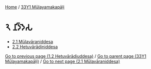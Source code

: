 
[Home](/) / [33Y1 Mūlayamakapāḷi](/tipitaka/33Y1.md)

# 𑁨 𑀦𑀺𑀤𑁆𑀤𑁂𑀲

* [2.1 Mūlavāraniddesa](/tipitaka/33Y1/2/2.1.md)
* [2.2 Hetuvārādiniddesa](/tipitaka/33Y1/2/2.2.md)

[Go to previous page (1.2 Hetuvārādiuddesa)](/tipitaka/33Y1/1/1.2.md) / [Go to parent page (33Y1 Mūlayamakapāḷi)](/tipitaka/33Y1/0.md) / [Go to next page (2.1 Mūlavāraniddesa)](/tipitaka/33Y1/2/2.1.md)


